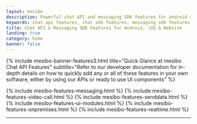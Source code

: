```yaml
---
layout: mesibo
description: Powerful chat API and messaging SDK features for android and ios to build real-time chat, voice and video in your mobile apps and websites. Use all features for FREE!
keywords: chat api features, chat sdk features, messaging sdk features, chat api features for android, chat api features for ios, messaging sdk features for ios, messaging sdk for android, chat api, messaging api, messaging sdk, chat sdk, features, android, ios, websites
title: Chat API & Messaging SDK Features for Android, iOS & Website
landing: true
category: home
banner: false
---
```


{% include mesibo-banner-features3.html title="Quick Glance at mesibo Chat API Features" subtitle="Refer to our developer documentation for in-depth details on how to quickly add any or all of these features in your own software, either by using our APIs or ready to use UI components"  %}

{% include mesibo-features-messaging.html %}
{% include mesibo-features-video-call.html %}
{% include mesibo-features-senddata.html %}
{% include mesibo-features-ui-modules.html %}
{% include mesibo-features-onpremises.html %}
{% include mesibo-features-realtime.html %}

---